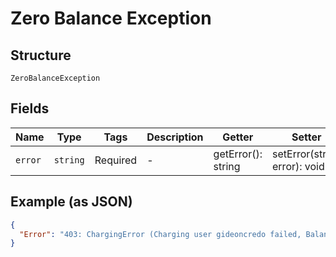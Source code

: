 
# Zero Balance Exception

## Structure

`ZeroBalanceException`

## Fields

| Name | Type | Tags | Description | Getter | Setter |
|  --- | --- | --- | --- | --- | --- |
| `error` | `string` | Required | - | getError(): string | setError(string error): void |

## Example (as JSON)

```json
{
  "Error": "403: ChargingError (Charging user gideoncredo failed, Balance 0 Total Bill (0.0))"
}
```

